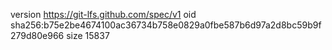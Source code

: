 version https://git-lfs.github.com/spec/v1
oid sha256:b75e2be4674100ac36734b758e0829a0fbe587b6d97a2d8bc59b9f279d80e966
size 15837
